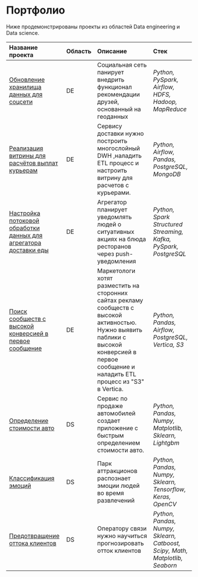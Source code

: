 # Портфолио

Ниже продемонстрированы проекты из областей Data engineering и Data science.

| Название проекта | Область | Описание | Стек | 
| :---------------------- | :---------------------- | :---------------------- | :---------------------- |
| [Обновление хранилища данных для соцсети](DE-data_store_update_for_social_network) | DE | Социальная сеть панирует внедрить функционал рекомендации друзей, основанный на геоданных | *Python, PySpark, Airflow, HDFS, Hadoop, MapReduce* |
| [Реализация витрины для расчётов выплат курьерам](DE-creation_data_mart_for_calculating_payments) | DE | Сервису доставки нужно построить многослойный DWH ,наладить ETL процесс и настроить витрину для расчетов с курьерами.  | *Python, Airflow, Pandas, PostgreSQL, MongoDB* |
| [Настройка потоковой обработки данных для агрегатора доставки еды](DE-setup_streaming_data_processing) | DE | Агрегатор планирует уведомлять людей о ситуативных акциях на блюда ресторанов через push-уведомления | *Python, Spark Structured Streaming, Kafka, PySpark, PostgreSQL* |
| [Поиск сообществ с высокой конверсией в первое сообщение](DE-searching_for_publics_whith_high_conversion) | DE | Маркетологи хотят разместить на сторонних сайтах рекламу сообществ с высокой активностью. Нужно выявить паблики с высокой конверсией в первое сообщение и наладить ETL процесс из "S3" в Vertica. | *Python, Pandas, Airflow, PostgreSQL, Vertica, S3* |
| [Определение стоимости авто](DS-car_price_prediction) | DS | Сервис по продаже автомобилей создает приложение с быстрым определением стоимости авто. | *Python, Pandas, Numpy, Matplotlib, Sklearn, Lightgbm* |
| [Классификация эмоций](DS_emotions_classification) | DS | Парк аттракционов распознает эмоции людей во время развлечений | *Python, Pandas, Numpy, Sklearn, Tensorflow, Keras, OpenCV* |
| [Предотвращение оттока клиентов](DS-customer_churn_prediction) | DS | Оператору связи нужно научиться прогнозировать отток клиентов | *Python, Pandas, Numpy, Sklearn, Catboost, Scipy, Math, Matplotlib, Seaborn* |

